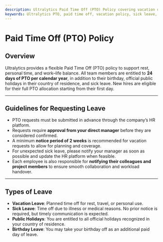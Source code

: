 ```yaml
---
description: Ultralytics Paid Time Off (PTO) Policy covering vacation days, sick leave, public holidays, and leave request procedures for all employees.
keywords: Ultralytics PTO, paid time off, vacation policy, sick leave, employee benefits, time off policy
---
```


# Paid Time Off (PTO) Policy

## Overview

Ultralytics provides a flexible Paid Time Off (PTO) policy to support rest, personal time, and work–life balance. All team members are entitled to **24 days of PTO per calendar year**, in addition to their birthday, official public holidays in their country of residence, and sick leave. New hires are eligible for their full PTO allocation starting from their first day.

---

## Guidelines for Requesting Leave

- PTO requests must be submitted in advance through the company’s HR platform.
- Requests require **approval from your direct manager** before they are considered confirmed.
- A minimum **notice period of 2 weeks** is recommended for vacation requests to allow for planning and coverage.
- For unexpected sick leave, please notify your manager as soon as possible and update the HR platform when feasible.
- Each employee is also responsible for **notifying their colleagues and project members** to ensure smooth collaboration and workload handover.

---

## Types of Leave

- **Vacation Leave**: Planned time off for rest, travel, or personal use.
- **Sick Leave**: Time off due to illness or medical reasons. No prior notice is required, but timely communication is expected.
- **Public Holidays**: You are entitled to all official holidays recognized in your country of residence.
- **Birthday Leave**: You may take your birthday off as an additional paid day of leave.
